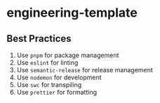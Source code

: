 # engineering-template

## Best Practices
1. Use `pnpm` for package management
2. Use `eslint` for linting
3. Use `semantic-release` for release management
4. Use `nodemon` for development
5. Use `swc` for transpiling
6. Use `prettier` for formatting

